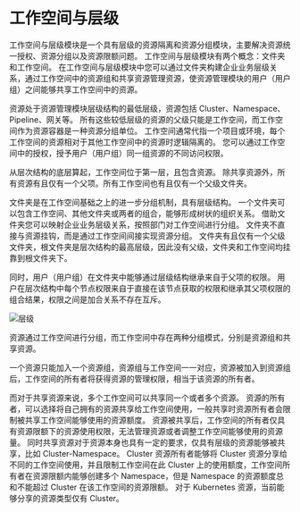 # 工作空间与层级

工作空间与层级模块是一个具有层级的资源隔离和资源分组模块，主要解决资源统一授权、资源分组以及资源限额问题。
工作空间与层级模块有两个概念：文件夹和工作空间。
在工作空间与层级模块中您可以通过文件夹构建企业业务层级关系，通过工作空间中的资源组和共享资源管理资源，使资源管理模块的用户（用户组）之间能够共享工作空间中的资源。

资源处于资源管理模块层级结构的最低层级，资源包括 Cluster、Namespace、Pipeline、网关等。
所有这些较低层级的资源的父级只能是工作空间，而工作空间作为资源容器是一种资源分组单位。
工作空间通常代指一个项目或环境，每个工作空间的资源相对于其他工作空间中的资源时逻辑隔离的。
您可以通过工作空间中的授权，授予用户（用户组）同一组资源的不同访问权限。

从层次结构的底层算起，工作空间位于第一层，且包含资源。
除共享资源外，所有资源有且仅有一个父项。所有工作空间也有且仅有一个父级文件夹。

文件夹是在工作空间基础之上的进一步分组机制，具有层级结构。
一个文件夹可以包含工作空间、其他文件夹或两者的组合，能够形成树状的组织关系。
借助文件夹您可以映射企业业务层级关系，按照部门对工作空间进行分组。
文件夹不直接与资源挂钩，而是通过工作空间间接实现资源分组。
文件夹有且仅有一个父级文件夹，根文件夹是层次结构的最高层级，因此没有父级，文件夹和工作空间均挂靠到根文件夹下。

同时，用户（用户组）在文件夹中能够通过层级结构继承来自于父项的权限。
用户在层次结构中每个节点权限来自于直接在该节点获取的权限和继承其父项权限的组合结果，权限之间是加合关系不存在互斥。

![层级](../../images/workspace02.png)

资源通过工作空间进行分组，而工作空间中存在两种分组模式，分别是资源组和共享资源。

一个资源只能加入一个资源组，资源组与工作空间一一对应，资源被加入到资源组后，工作空间的所有者将获得资源的管理权限，相当于该资源的所有者。

而对于共享资源来说，多个工作空间可以共享同一个或者多个资源。
资源的所有者，可以选择将自己拥有的资源共享给工作空间使用，一般共享时资源所有者会限制被共享工作空间能够使用的资源额度。
资源被共享后，工作空间的所有者仅具有资源限额下的资源使用权限，无法管理资源或者调整工作空间能够使用的资源量。
同时共享资源对于资源本身也具有一定的要求，仅具有层级的资源能够被共享，比如 Cluster-Namespace。
Cluster 资源所有者能够将 Cluster 资源分享给不同的工作空间使用，并且限制工作空间在此 Cluster 上的使用额度，工作空间所有者在资源限额内能够创建多个 Namespace，但是 Namespace 的资源额度总和不能超过 Cluster 在该工作空间的资源限额。
对于 Kubernetes 资源，当前能够分享的资源类型仅有 Cluster。
